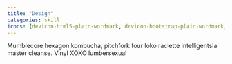 ```yaml
---
title: "Design"
categories: skill
icons: [devicon-html5-plain-wordmark, devicon-bootstrap-plain-wordmark, devicon-sass-original]
---
```


Mumblecore hexagon kombucha, pitchfork four loko raclette intelligentsia master cleanse. Vinyl XOXO lumbersexual
